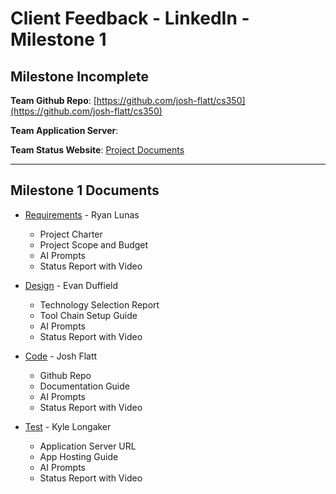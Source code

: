 # Client Feedback - LinkedIn - Milestone 1

## Milestone Incomplete

**Team Github Repo**:  [https://github.com/josh-flatt/cs350](https://github.com/josh-flatt/cs350)

**Team Application Server**:  []()

**Team Status Website**:  [Project Documents](https://github.com/josh-flatt/cs350/tree/main/Documents)

---

## Milestone 1 Documents

* [Requirements](https://github.com/josh-flatt/cs350/tree/main/Documents/Requirements) - Ryan Lunas
    * Project Charter
    * Project Scope and Budget
    * AI Prompts
    * Status Report with Video

* [Design](https://github.com/josh-flatt/cs350/tree/main/Documents/Design) - Evan Duffield
    * Technology Selection Report
    * Tool Chain Setup Guide
    * AI Prompts
    * Status Report with Video

* [Code](https://github.com/josh-flatt/cs350/tree/main/Documents/Code) - Josh Flatt
    * Github Repo
    * Documentation Guide
    * AI Prompts
    * Status Report with Video

* [Test](https://github.com/josh-flatt/cs350/tree/main/Documents/Test) - Kyle Longaker
    * Application Server URL
    * App Hosting Guide
    * AI Prompts
    * Status Report with Video

